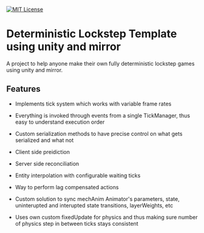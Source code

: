 

[![MIT License](https://img.shields.io/apm/l/vim-mode?color=%2336f029&style=plastic)](https://github.com/LastKnightXZ/deterministic-lockstep-template-using-unity-and-mirror/blob/aa03a138bb5785d55039d5fe04aba83989a76273/LICENSE)



# Deterministic Lockstep Template using unity and mirror


A project to help anyone make their own fully deterministic lockstep games using unity and mirror.

## Features

- Implements tick system which works with variable frame rates 

- Everything is invoked through events from a single TickManager, thus easy to understand execution order  

- Custom serialization methods to have precise control on what gets serialized and what not 

- Client side preidiction 

- Server side reconciliation

- Entity interpolation with configurable waiting ticks

- Way to perform lag compensated actions 

- Custom solution to sync mechAnim Animator's parameters, state, uninterupted and interupted state transitions, layerWeights, etc

- Uses own custom fixedUpdate for physics and thus making sure number of physics step in between ticks stays consistent
